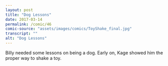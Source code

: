 ```yaml
---
layout: post
title: "Dog Lessons"
date: 2017-03-14
permalink: /comic/46
comic-source: "assets/images/comics/ToyShake_final.jpg"
transcript: ""
alt: "Dog Lessons"
---
```


Billy needed some lessons on being a dog. Early on, Kage showed him the proper way to shake a toy.
